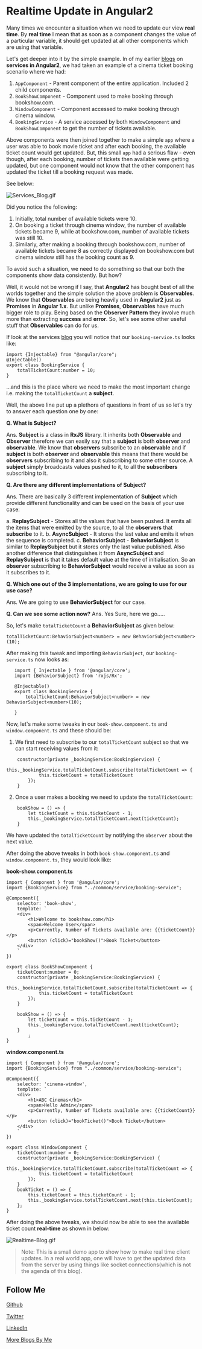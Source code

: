# Realtime Update in Angular2

Many times we encounter a situation when we need to update our view **real time**. By **real time** I mean that as soon as a component changes the value of a particular variable,
it should get updated at all other components which are using that variable.

Let's get deeper into it by the simple example. In of my earlier [blogs](https://namitamalik.github.io/Services-in-Angular2/) on **services in Angular2**, we had taken an example of a cinema ticket booking scenario where we had:

1. `AppComponent` - Parent component of the entire application. Included 2 child components.
2. `BookShowComponent` - Component used to make booking through bookshow.com.
3. `WindowComponent` - Component accessed to make booking through cinema window.
4. `BookingService` - A service accessed by both `WindowComponent` and `BookShowComponent` to get the number of tickets available.

Above components were then joined together to make a simple `app` where a user was able to book movie ticket and after each booking, the available ticket count would get updated.
But, this small `app` had a serious flaw - even though, after each booking, number of tickets then available were getting updated, but one component would not know that the other component has updated the ticket till a booking request was made.

See below:

![Services_Blog.gif](https://raw.githubusercontent.com/NamitaMalik/Realtime-Update-in-Angular2/master/assets/Services_Blog.gif)

Did you notice the following:

1. Initially, total number of available tickets were 10.
2. On booking a ticket through cinema window, the number of available tickets became 9, while at bookshow.com, number of available tickets was still 10.
3. Similarly, after making a booking through bookshow.com, number of available tickets became 8 as correctly displayed on bookshow.com but cinema window still has the booking count as 9.

To avoid such a situation, we need to do something so that our both the components show data consistently. But how?

Well, it would not be wrong if I say, that **Angular2** has bought best of all the worlds together and the simple solution the above problem is **Observables**. We know that **Observables** are being
heavily used in **Angular2** just as **Promises** in **Angular 1.x**. But unlike **Promises**, **Observables** have much bigger role to play. Being based on the **Observer Pattern** they involve much more than extracting **success** and **error**.
So, let's see some other useful stuff that **Observables** can do for us.


If look at the services [blog](https://namitamalik.github.io/Services-in-Angular2/) you will notice that our `booking-service.ts` looks like:
 
```
import {Injectable} from "@angular/core";
@Injectable()
export class BookingService {
    totalTicketCount:number = 10;
}
```

...and this is the place where we need to make the most important change i.e. making the `totalTicketCount` a **subject**.

Well, the above line put up a plethora of questions in front of us so let's try to answer each question one by one:

**Q. What is Subject?**

Ans. **Subject** is a class in **RxJS** library. It inherits both **Observable** and **Observer** therefore we can easily say that a **subject** is both **observer** and **observable**.
We know that **observers** subscribe to an **observable** and if **subject** is both **observer** and **observable** this means that there would be **observers** subscribing to it and also it subscribing to some other source.
A **subject**  simply broadcasts values pushed to it, to all the **subscribers** subscribing to it.

**Q. Are there any different implementations of Subject?**

Ans. There are basically 3 different implementation of **Subject** which provide different functionality and can be used on the basis of your use case:
    
   a. **ReplaySubject** - Stores all the values that have been pushed. It emits all the items that were emitted by the source, to all the **observers** that **subscribe** to it.
   b. **AsyncSubject** - It stores the last value and emits it when the sequence is completed.
   c. **BehaviorSubject** - **BehaviorSubject** is similar to **ReplaySubject** but it stores only the last value published. Also another difference that distinguishes it from **AsyncSubject** and **ReplaySubject** is that it takes default value at the time of initialisation.
   So an **observer** subscribing to **BehaviorSubject** would receive a value as soon as it subscribes to it.
   
**Q. Which one out of the 3 implementations, we are going to use for our use case?**

Ans. We are going to use **BehaviorSubject** for our case.

**Q. Can we see some action now?**
Ans. Yes Sure, here we go.....

So, let's make `totalTicketCount` a **BehaviorSubject** as given below:

```
totalTicketCount:BehaviorSubject<number> = new BehaviorSubject<number>(10);
```

After making this tweak and importing `BehaviorSubject`, our `booking-service.ts` now looks as:

```
   import { Injectable } from '@angular/core';
   import {BehaviorSubject} from 'rxjs/Rx';
   
   @Injectable()
   export class BookingService {
       totalTicketCount:BehaviorSubject<number> = new BehaviorSubject<number>(10);
   
   }
```

Now, let's make some tweaks in our `book-show.component.ts` and `window.component.ts` and these should be:

1. We first need to subscribe to our `totalTicketCount` subject so that we can start receiving values from it:

```
    constructor(private _bookingService:BookingService) {
        this._bookingService.totalTicketCount.subscribe(totalTicketCount => {
            this.ticketCount = totalTicketCount
        });
    }
```
   
2. Once a user makes a booking we need to update the `totalTicketCount`:
 
 ```
     bookShow = () => {
         let ticketCount = this.ticketCount - 1;
         this._bookingService.totalTicketCount.next(ticketCount);
     }
```
We have updated the `totalTicketCount` by notifying the `observer` about the next value.

After doing the above tweaks in both `book-show.component.ts` and `window.component.ts`, they would look like:

**book-show.component.ts**

```
import { Component } from '@angular/core';
import {BookingService} from "../common/service/booking-service";

@Component({
    selector: 'book-show',
    template: `
    <div>
        <h1>Welcome to bookshow.com</h1>
        <span>Welcome User</span>
        <p>Currently, Number of Tickets available are: {{ticketCount}}</p>
        <button (click)="bookShow()">Book Ticket</button>
    </div>
    `
})

export class BookShowComponent {
    ticketCount:number = 0;
    constructor(private _bookingService:BookingService) {
        this._bookingService.totalTicketCount.subscribe(totalTicketCount => {
            this.ticketCount = totalTicketCount
        });
    }

    bookShow = () => {
        let ticketCount = this.ticketCount - 1;
        this._bookingService.totalTicketCount.next(ticketCount);
    }
        ;
}

```

**window.component.ts**

```
import { Component } from '@angular/core';
import {BookingService} from "../common/service/booking-service";

@Component({
    selector: 'cinema-window',
    template: `
    <div>
        <h1>ABC Cinemas</h1>
        <span>Hello Admin</span>
        <p>Currently, Number of Tickets available are: {{ticketCount}}</p>
        <button (click)="bookTicket()">Book Ticket</button>
    </div>
    `
})

export class WindowComponent {
    ticketCount:number = 0;
    constructor(private _bookingService:BookingService) {
        this._bookingService.totalTicketCount.subscribe(totalTicketCount => {
            this.ticketCount = totalTicketCount
        });
    }
    bookTicket = () => {
        this.ticketCount = this.ticketCount - 1;
        this._bookingService.totalTicketCount.next(this.ticketCount);
    };
}
```

After doing the above tweaks, we should now be able to see the available ticket count **real-time** as shown in below:

![Realtime-Blog.gif](https://raw.githubusercontent.com/NamitaMalik/Realtime-Update-in-Angular2/master/assets/Realtime_Blog.gif)

>Note: This is a small demo app to show how to make real time client updates. In a real world app, one will have to get the updated data from the server by using things like socket connections(which is not the agenda of this blog).

Follow Me
---
[Github](https://github.com/NamitaMalik)

[Twitter](https://twitter.com/namita13_04)

[LinkedIn](https://in.linkedin.com/in/namita-malik-a7885b23)

[More Blogs By Me](https://namitamalik.github.io/)